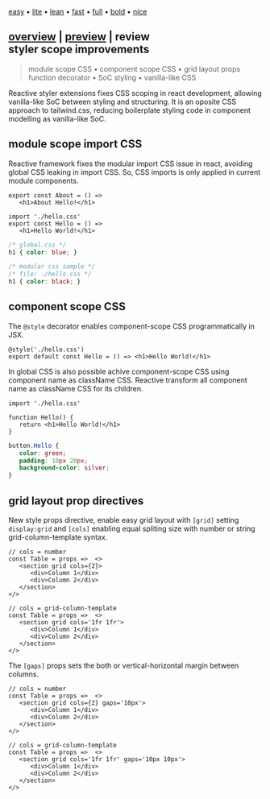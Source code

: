 <style>@import url(./index.css);</style>

<article onload='reZoom()'>
<section menu center menu-top>
   
   [easy](# 'vanilla-like low learning-curve') 
   • [lite](#) 
   • [lean](#) 
   • [fast](#) 
   • [full](#) 
   • [bold](#) 
   • [nice](#)

</section>

<h1 title> <a href='../main.html#overview'>overview</a> | <a href='../main.html#preview'>preview</a> | <b>review</b> <div title>styler scope improvements</div></h1>

> module scope CSS • component scope CSS • grid layout props <br/>function decorator • SoC styling • vanilla-like CSS

Reactive styler extensions fixes CSS scoping in react development, allowing vanilla-like SoC between styling and structuring. It is an oposite CSS approach to tailwind.css, reducing boilerplate styling code in component modelling as vanilla-like SoC.

## module scope import CSS

Reactive framework fixes the modular import CSS issue in react, avoiding global CSS leaking in import CSS. So, CSS imports is only applied in current module components.


<aside cols='2'>
<section>

```tsx
export const About = () => 
   <h1>About Hello!</h1>
```

```tsx
import './hello.css'
export const Hello = () => 
   <h1>Hello World!</h1>
```

</section><section>

```css
/* global.css */
h1 { color: blue; }
```

```css
/* modular css sample */
/* file: ./hello.css */
h1 { color: black; }
```

</section>
</aside>

## component scope CSS

The `@style` decorator enables component-scope CSS programmatically in JSX.

```tsx
@style('./hello.css')
export default const Hello = () => <h1>Hello World!</h1>
```

In global CSS is also possible achive component-scope CSS using component name as className CSS. Reactive transform all component name as className CSS for its children.

<aside cols='2'>

```tsx
import './hello.css'

function Hello() {
   return <h1>Hello World!</h1>
}
```

```css
button.Hello { 
   color: green;
   padding: 10px 20px;
   background-color: silver;
}
```

</aside>

## grid layout prop directives

New style props directive, enable easy grid layout with `[grid]` setting `display:grid` and `[cols]` enabling equal spliting size with number or string grid-column-template syntax.

<aside cols='2'>

```tsx
// cols = number
const Table = props =>  <>
   <section grid cols={2}>
      <div>Column 1</div>
      <div>Column 2</div>
   </section>   
</>
```

```tsx
// cols = grid-column-template
const Table = props =>  <>
   <section grid cols='1fr 1fr'>
      <div>Column 1</div>
      <div>Column 2</div>
   </section>   
</>
```
</aside>

The `[gaps]` props sets the both or vertical-horizontal margin between columns.

<aside cols='2'>

```tsx
// cols = number
const Table = props =>  <>
   <section grid cols={2} gaps='10px'>
      <div>Column 1</div>
      <div>Column 2</div>
   </section>   
</>
```

```tsx
// cols = grid-column-template
const Table = props =>  <>
   <section grid cols='1fr 1fr' gaps='10px 10px'>
      <div>Column 1</div>
      <div>Column 2</div>
   </section>   
</>
```
</aside>


<br/><br/><br/>
